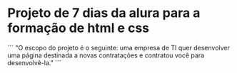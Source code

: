 <h1> Projeto de 7 dias da alura para a formação de html e css </h1>

´´´
"O escopo do projeto é o seguinte: uma empresa de TI quer desenvolver uma página destinada a novas contratações e contratou você para desenvolvê-la."
´´´
